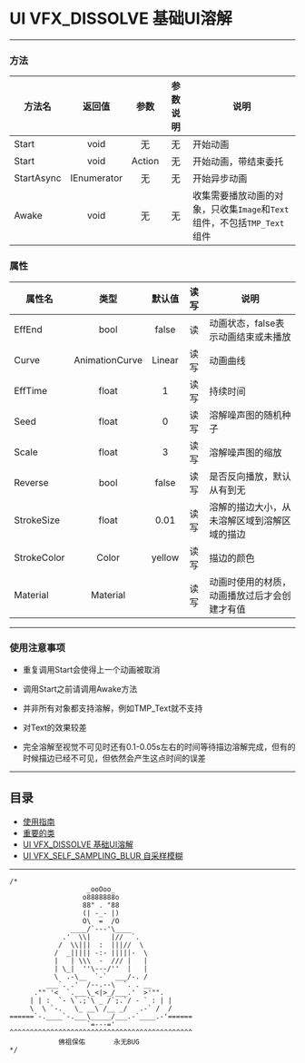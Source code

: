 # UI VFX_DISSOLVE 基础UI溶解

---

### 方法

| 方法名        | 返回值         | 参数     | 参数说明 | 说明                                                    |
| ---------- |:-----------:|:------:|:----:| ----------------------------------------------------- |
| Start      | void        | 无      | 无    | 开始动画                                                  |
| Start      | void        | Action | 无    | 开始动画，带结束委托                                            |
| StartAsync | IEnumerator | 无      | 无    | 开始异步动画                                                |
| Awake      | void        | 无      | 无    | 收集需要播放动画的对象，只收集``Image``和``Text``组件，不包括``TMP_Text``组件 |

### 属性

| 属性名         | 类型             | 默认值    | 读写  | 说明                     |
| ----------- |:--------------:|:------:|:---:| ---------------------- |
| EffEnd      | bool           | false  | 读   | 动画状态，false表示动画结束或未播放   |
| Curve       | AnimationCurve | Linear | 读写  | 动画曲线                   |
| EffTime     | float          | 1      | 读写  | 持续时间                   |
| Seed        | float          | 0      | 读写  | 溶解噪声图的随机种子             |
| Scale       | float          | 3      | 读写  | 溶解噪声图的缩放               |
| Reverse     | bool           | false  | 读写  | 是否反向播放，默认从有到无          |
| StrokeSize  | float          | 0.01   | 读写  | 溶解的描边大小，从未溶解区域到溶解区域的描边 |
| StrokeColor | Color          | yellow | 读写  | 描边的颜色                  |
| Material    | Material       |        | 读写  | 动画时使用的材质，动画播放过后才会创建才有值 |

---

### 使用注意事项

- 重复调用Start会使得上一个动画被取消

- 调用Start之前请调用Awake方法

- 并非所有对象都支持溶解，例如TMP_Text就不支持

- 对Text的效果较差

- 完全溶解至视觉不可见时还有0.1-0.05s左右的时间等待描边溶解完成，但有的时候描边已经不可见，但依然会产生这点时间的误差

---

## 目录
- [使用指南](https://github.com/FQMWakeZero/ShaderTools/blob/main/MD/VFXController%20%E8%A7%86%E8%A7%89%E6%8E%A7%E5%88%B6%E5%99%A8%E4%BD%BF%E7%94%A8%E6%8C%87%E5%8D%97.md)
- [重要的类](https://github.com/FQMWakeZero/ShaderTools/blob/main/MD/%E9%87%8D%E8%A6%81%E7%9A%84%E7%B1%BB.md)
- [UI VFX_DISSOLVE 基础UI溶解](https://github.com/FQMWakeZero/ShaderTools/blob/main/MD/UI_VFX_DISSOLVE%20%E5%9F%BA%E7%A1%80UI%E6%BA%B6%E8%A7%A3.md)
- [UI VFX_SELF_SAMPLING_BLUR 自采样模糊](https://github.com/FQMWakeZero/ShaderTools/blob/main/MD/UI%20VFX_SELF_SAMPLING_BLUR%20%E8%87%AA%E9%87%87%E6%A0%B7%E6%A8%A1%E7%B3%8A.md)
---

```
/*
                   _ooOoo_
                  o8888888o
                  88" . "88
                  (| -_- |)
                  O\  =  /O
               ____/`---'\____
             .'  \\|     |//  `.
            /  \\|||  :  |||//  \
           /  _||||| -:- |||||-  \
           |   | \\\  -  /// |   |
           | \_|  ''\---/''  |   |
           \  .-\__  `-`  ___/-. /
         ___`. .'  /--.--\  `. . __
      ."" '<  `.___\_<|>_/___.'  >'"".
     | | :  `- \`.;`\ _ /`;.`/ - ` : | |
     \  \ `-.   \_ __\ /__ _/   .-` /  /
======`-.____`-.___\_____/___.-`____.-'======
                   `=---='
^^^^^^^^^^^^^^^^^^^^^^^^^^^^^^^^^^^^^^^^^^^^^
            佛祖保佑       永无BUG
*/
```
